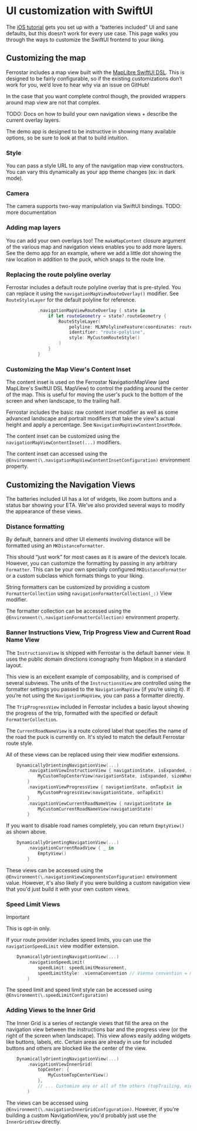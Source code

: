 # UI customization with SwiftUI

The [iOS tutorial](ios-getting-started.md) gets you set up with a “batteries included” UI
and sane defaults,
but this doesn’t work for every use case.
This page walks you through the ways to customize the SwiftUI frontend to your liking.

## Customizing the map

Ferrostar includes a map view built with the
[MapLibre SwiftUI DSL](https://github.com/maplibre/swiftui-dsl).
This is designed to be fairly configurable,
so if the existing customizations don’t work for you,
we’d love to hear why via an issue on GitHub!

In the case that you want complete control though,
the provided wrappers around map view are not that complex.

TODO: Docs on how to build your own navigation views + describe the current overlay layers.

The demo app is designed to be instructive in showing many available options,
so be sure to look at that to build intuition.

### Style

You can pass a style URL to any of the navigation map view constructors.
You can vary this dynamically as your app theme changes (ex: in dark mode).

### Camera

The camera supports two-way manipulation via SwiftUI bindings.
TODO: more documentation

### Adding map layers

You can add your own overlays too!
The `makeMapContent` closure argument of the various map and navigation views
enables you to add more layers.
See the demo app for an example, where we add a little dot showing the raw location
in addition to the puck, which snaps to the route line.

### Replacing the route polyline overlay

Ferrostar includes a default route polyline overlay that is pre-styled. You can replace it
using the `navigationMapViewRouteOverlay()` modifier. See `RouteStyleLayer` for the default
polyline for reference.

```swift
            .navigationMapViewRouteOverlay { state in
                if let routeGeometry = state?.routeGeometry {
                    RouteStyleLayer(
                        polyline: MLNPolylineFeature(coordinates: routeGeometry.map(\.clLocationCoordinate2D)),
                        identifier: "route-polyline",
                        style: MyCustomRouteStyle()
                    )
                }
            }
```

### Customizing the Map View's Content Inset

The content inset is used on the Ferrostar NavigationMapView (and MapLibre's SwiftUI DSL MapView) to control
the padding around the center of the map. This is useful for moving the user's puck to the bottom of the screen
and when landscape, to the trailing half.

Ferrostar includes the basic raw content inset modifier as well as some advanced landscape and portrait modifiers
that take the view's actual height and apply a percentage. See `NavigationMapViewContentInsetMode`.

The content inset can be customized using the `navigationMapViewContentInset(...)` modifiers.

The content inset can accessed using the `@Environment(\.navigationMapViewContentInsetConfiguration)`
environment property.

## Customizing the Navigation Views

The batteries included UI has a lot of widgets, like zoom buttons and a status bar
showing your ETA. We've also provided several ways to modify the appearance of these views.

### Distance formatting

By default, banners and other UI elements involving distance will be formatted using an `MKDistanceFormatter`.

This should “just work” for most cases as it is aware of the device’s locale.
However, you can customize the formatting by passing in any arbitrary `Formatter`.
This can be your own specially configured `MKDistanceFormatter` or a custom subclass
which formats things to your liking.

String formatters can be customized by providing a custom `FormatterCollection` using
`navigationFormatterCollection(_:)` View modifier.

The formatter collection can be accessed using the `@Environment(\.navigationFormatterCollection)`
environment property.

### Banner Instructions View, Trip Progress View and Current Road Name View

The `InstructionsView` is shipped with Ferrostar is the default banner view.
It uses the public domain directions iconography from Mapbox in a standard layout.

This view is an excellent example of composability, and is comprised of several subviews.
The units of the `InstructionsView` are controlled using the formatter settings
you passed to the `NavigationMapView` (if you’re using it).
If you’re not using the `NavigationMapView`, you can pass a formatter directly.

The `TripProgressView` included in Ferrostar includes a basic layout showing the
progress of the trip, formatted with the specified or default `FormatterCollection`.

The `CurrentRoadNameView` is a route colored label that specifies the name of the road
the puck is currently on. It's styled to match the default Ferrostar route style.

All of these views can be replaced using their view modifier extensions.

```swift
    DynamicallyOrientingNavigationView(...)
        .navigationViewInstructionView { navigationState, isExpanded, sizeWhenNotExpanded in
            MyCustomTopCenterView(navigationState, isExpanded, sizeWhenNotExpanded)
        }
        .navigationViewProgressView { navigationState, onTapExit in
            MyCustomProgressView(navigationState, onTapExit)
        }
        .navigationViewCurrentRoadNameView { navigationState in
            MyCustomCurrentRoadNameView(navigationState)
        }
```

If you want to disable road names completely, you can return `EmptyView()` as shown above.

```swift
    DynamicallyOrientingNavigationView(...)
        .navigationCurrentRoadView { _ in
    		EmptyView()
    	}
```

These views can be accessed using the `@Environment(\.navigationViewComponentsConfiguration)` environment value.
However, it's also likely if you were building a custom navigation view that you'd just build it with your own custom views.

### Speed Limit Views

> [!IMPORTANT]
> This is opt-in only.

If your route provider includes speed limits, you can use the `navigationSpeedLimit` view modifier extension.

```swift
    DynamicallyOrientingNavigationView(...)
        .navigationSpeedLimit(
            speedLimit: speedLimitMeasurement,
            speedLimitStyle: .viennaConvention // Vienna convention = most of the world; you can use .mutcdStyle for the US style
        )
```

The speed limit and speed limit style can be accessed using `@Environment(\.speedLimitConfiguration)`

### Adding Views to the Inner Grid

The Inner Grid is a series of rectangle views that fill the area on the navigation view between the
instructions bar and the progress view (or the right of the screen when landscape). This view allows
easily adding widgets like buttons, labels, etc. Certain areas are already in use for included buttons
and others are blocked like the center of the view.

```swift
    DynamicallyOrientingNavigationView(...)
        .navigationViewInnerGrid(
            topCenter: {
                MyCustomTopCenterView()
            },
            // ... Customize any or all of the others (topTrailing, midLeading, bottomLeading, bottomTrailing)
        )
```

The views can be accessed using `@Environment(\.navigationInnerGridConfiguration)`. However, if you're building
a custom NavigationView, you'd probably just use the `InnerGridView` directly.
